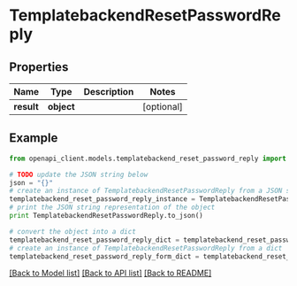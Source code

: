 # TemplatebackendResetPasswordReply


## Properties

Name | Type | Description | Notes
------------ | ------------- | ------------- | -------------
**result** | **object** |  | [optional] 

## Example

```python
from openapi_client.models.templatebackend_reset_password_reply import TemplatebackendResetPasswordReply

# TODO update the JSON string below
json = "{}"
# create an instance of TemplatebackendResetPasswordReply from a JSON string
templatebackend_reset_password_reply_instance = TemplatebackendResetPasswordReply.from_json(json)
# print the JSON string representation of the object
print TemplatebackendResetPasswordReply.to_json()

# convert the object into a dict
templatebackend_reset_password_reply_dict = templatebackend_reset_password_reply_instance.to_dict()
# create an instance of TemplatebackendResetPasswordReply from a dict
templatebackend_reset_password_reply_form_dict = templatebackend_reset_password_reply.from_dict(templatebackend_reset_password_reply_dict)
```
[[Back to Model list]](../README.md#documentation-for-models) [[Back to API list]](../README.md#documentation-for-api-endpoints) [[Back to README]](../README.md)


